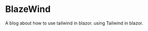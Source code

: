 <h1>BlazeWind</h1>

<div>A blog about how to use tailwind in blazor. using Tailwind in blazor.</div> 
